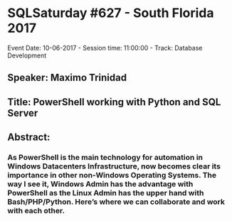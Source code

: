 # SQLSaturday #627 - South Florida 2017
Event Date: 10-06-2017 - Session time: 11:00:00 - Track: Database Development
## Speaker: Maximo Trinidad
## Title: PowerShell working with Python and SQL Server
## Abstract:
### As PowerShell is the main technology for automation in Windows Datacenters Infrastructure, now becomes clear its importance in other non-Windows Operating Systems. The way I see it, Windows Admin has the advantage with PowerShell as the Linux Admin has the upper hand with Bash/PHP/Python. Here’s where we can collaborate and work with each other.
